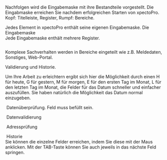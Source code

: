 <!DOCTYPE html>
<html>
<head>
<meta charset="utf-8">
<meta name="viewport" content="width=device-width, initial-scale=1.0">
<title>600_Eingabemaske.md</title>
<link rel="stylesheet" href="https://stackedit.io/res-min/themes/base.css" />
<script type="text/javascript" src="https://cdn.mathjax.org/mathjax/latest/MathJax.js?config=TeX-AMS_HTML"></script>
</head>
<body><div class="container"><p>Nachfolgen wird die Eingabemaske mit ihre Bestandteile vorgestellt. Die Eingabmaske erreichen Sie nachdem erfolgreichen Starten von xpectoPro. Kopf: Titelleiste, Register, Rumpf: Bereiche.</p>

<p>Jedes Element in xpectoPro enthält seine eigenen Eingabemaske. Die Eingabemaske  <br>
Jede Eingabemaske enthält mehrere Register.</p>

<p><img src="http://xpecto.github.io/docs/img/img_1430327488389.png" alt="" title=""></p>

<p>Komplexe Sachverhalten werden in Bereiche eingeteilt wie z.B. Meldedaten, Sonstiges, Web-Portal.</p>

<p>Validierung und Historie. </p>

<p>Um Ihre Arbeit zu erleichtern ergibt sich hier die Möglichkeit durch einen H für heute, G für gestern, M für morgen, E für den ersten Tag im Monat, L für den letzten Tag im Monat, die Felder für das Datum schneller und einfacher auszufüllen. Sie haben natürlich die Möglichkeit das Datum normal einzugeben.</p>

<p><img src="http://xpecto.github.io/docs/img/img_1430729624073.png" alt="" title=""> Datenüberprüfung. Feld muss befüllt sein.</p>

<p><img src="http://xpecto.github.io/docs/img/img_1430729543912.png" alt="" title=""> Datenvalidierung</p>

<p><img src="http://xpecto.github.io/docs/img/img_1430729578370.png" alt="" title=""> Adressprüfung</p>

<p><img src="http://xpecto.github.io/docs/img/img_1430729940939.png" alt="" title=""> Historie <br>
Sie können die einzelne Felder erreichen, indem Sie diese mit der Maus anklicken. Mit der TAB-Taste können Sie auch jeweils in das nächste Feld springen.</p></div></body>
</html>